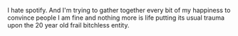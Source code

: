 I hate spotify. And I'm trying to gather together every bit of my happiness to convince people I am fine and nothing more is life putting its usual trauma upon the 20 year old frail bitchless entity. 
<!---
Ammarbinhashim/Ammarbinhashim is a ✨ special ✨ repository because its `README.md` (this file) appears on your GitHub profile.
You can click the Preview link to take a look at your changes.
--->
